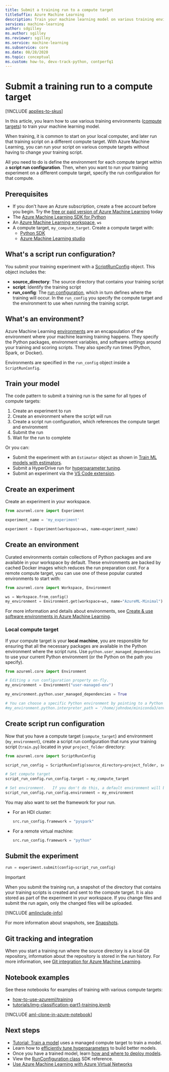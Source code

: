```yaml
---
title: Submit a training run to a compute target
titleSuffix: Azure Machine Learning
description: Train your machine learning model on various training environments (compute targets). You can easily switch between training environments. Start training locally. If you need to scale out, switch to a cloud-based compute target.
services: machine-learning
author: sdgilley
ms.author: sgilley
ms.reviewer: sgilley
ms.service: machine-learning
ms.subservice: core
ms.date: 08/28/2020
ms.topic: conceptual
ms.custom: how-to, devx-track-python, contperfq1
---
```


# Submit a training run to a compute target

[!INCLUDE [applies-to-skus](../../includes/aml-applies-to-basic-enterprise-sku.md)]

In this article, you learn how to use various training environments ([compute targets](concept-compute-target.md)) to train your machine learning model.

When training, it is common to start on your local computer, and later run that training script on a different compute target. With Azure Machine Learning, you can run your script on various compute targets without having to change your training script.

All you need to do is define the environment for each compute target within a **script run configuration**.  Then, when you want to run your training experiment on a different compute target, specify the run configuration for that compute.

## Prerequisites

* If you don't have an Azure subscription, create a free account before you begin. Try the [free or paid version of Azure Machine Learning](https://aka.ms/AMLFree) today
* The [Azure Machine Learning SDK for Python](https://docs.microsoft.com/python/api/overview/azure/ml/install?view=azure-ml-py)
* An [Azure Machine Learning workspace](how-to-manage-workspace.md), `ws`
* A compute target, `my_compute_target`.  Create a compute target with:
  * [Python SDK](how-to-create-attach-compute-sdk.md) 
  * [Azure Machine Learning studio](how-to-create-attach-compute-studio.md)

## What's a script run configuration?

You submit your training experiment with a [ScriptRunConfig]((https://docs.microsoft.com/python/api/azureml-core/azureml.core.scriptrunconfig?view=azure-ml-py)) object.  This object includes the:

* **source_directory**: The source directory that contains your training script
* **script**: Identify the training script
* **run_config**: The [run configuration](https://docs.microsoft.com/python/api/azureml-core/azureml.core.runconfiguration?view=azure-ml-py), which in turn defines where the training will occur. In the `run_config` you specify the compute target and the environment to use when running the training script.  

## What's an environment?

Azure Machine Learning [environments](concept-environments.md) are an encapsulation of the environment where your machine learning training happens. They specify the Python packages, environment variables, and software settings around your training and scoring scripts. They also specify run times (Python, Spark, or Docker).  

Environments are specified in the  `run_config` object inside a `ScriptRunConfig`.

## <a id="submit"></a>Train your model

The code pattern to submit a training run is the same for all types of compute targets:

1. Create an experiment to run
1. Create an environment where the script will run
1. Create a script run configuration, which references the compute target and environment
1. Submit the run
1. Wait for the run to complete

Or you can:

* Submit the experiment with an `Estimator` object as shown in [Train ML models with estimators](how-to-train-ml-models.md).
* Submit a HyperDrive run for [hyperparameter tuning](how-to-tune-hyperparameters.md).
* Submit an experiment via the [VS Code extension](tutorial-train-deploy-image-classification-model-vscode.md#train-the-model).

## Create an experiment

Create an experiment in your workspace.

```python
from azureml.core import Experiment

experiment_name = 'my_experiment'

experiment = Experiment(workspace=ws, name=experiment_name)
```

## Create an environment

Curated environments contain collections of Python packages and are available in your workspace by default. These environments are backed by cached Docker images which reduces the run preparation cost. For a remote compute target, you can use one of these popular curated environments to start with:

```python
from azureml.core import Workspace, Environment

ws = Workspace.from_config()
my_environment = Environment.get(workspace=ws, name="AzureML-Minimal")
```

For more information and details about environments, see [Create & use software environments in Azure Machine Learning](how-to-use-environments.md).
  
### Local compute target

If your compute target is your **local machine**, you are responsible for ensuring that all the necessary packages are available in the Python environment where the script runs.  Use `python.user_managed_dependencies` to use your current Python environment (or the Python on the path you specify).

```python
from azureml.core import Environment

# Editing a run configuration property on-fly.
my_environment = Environment("user-managed-env")

my_environment.python.user_managed_dependencies = True

# You can choose a specific Python environment by pointing to a Python path 
#my_environment.python.interpreter_path = '/home/johndoe/miniconda3/envs/myenv/bin/python'
```

## Create script run configuration

Now that you have a compute target (`compute_target`) and environment (`my_environment`), create a script run configuration that runs your training script (`train.py`) located in your `project_folder` directory:

```python
from azureml.core import ScriptRunConfig

script_run_config = ScriptRunConfig(source_directory=project_folder, script='train.py')

# Set compute target
script_run_config.run_config.target = my_compute_target

# Set environment.   If you don't do this, a default environment will be created.
script_run_config.run_config.environment = my_environment
```

You may also want to set the framework for your run.

* For an HDI cluster:
    ```python
    src.run_config.framework = "pyspark"
    ```

* For a remote virtual machine:
    ```python
    src.run_config.framework = "python"
    ```

## Submit the experiment

```python
run = experiment.submit(config=script_run_config)
```

> [!IMPORTANT]
> When you submit the training run, a snapshot of the directory that contains your training scripts is created and sent to the compute target. It is also stored as part of the experiment in your workspace. If you change files and submit the run again, only the changed files will be uploaded.
>
> [!INCLUDE [amlinclude-info](../../includes/machine-learning-amlignore-gitignore.md)]
> 
> For more information about snapshots, see [Snapshots](concept-azure-machine-learning-architecture.md#snapshots).


<a id="gitintegration"></a>

## Git tracking and integration

When you start a training run where the source directory is a local Git repository, information about the repository is stored in the run history. For more information, see [Git integration for Azure Machine Learning](concept-train-model-git-integration.md).

## Notebook examples

See these notebooks for examples of training with various compute targets:
* [how-to-use-azureml/training](https://github.com/Azure/MachineLearningNotebooks/blob/master/how-to-use-azureml/training)
* [tutorials/img-classification-part1-training.ipynb](https://github.com/Azure/MachineLearningNotebooks/blob/master/tutorials/image-classification-mnist-data/img-classification-part1-training.ipynb)

[!INCLUDE [aml-clone-in-azure-notebook](../../includes/aml-clone-for-examples.md)]

## Next steps

* [Tutorial: Train a model](tutorial-train-models-with-aml.md) uses a managed compute target to  train a model.
* Learn how to [efficiently tune hyperparameters](how-to-tune-hyperparameters.md) to build better models.
* Once you have a trained model, learn [how and where to deploy models](how-to-deploy-and-where.md).
* View the [RunConfiguration class](https://docs.microsoft.com/python/api/azureml-core/azureml.core.runconfig.runconfiguration?view=azure-ml-py) SDK reference.
* [Use Azure Machine Learning with Azure Virtual Networks](how-to-enable-virtual-network.md)
